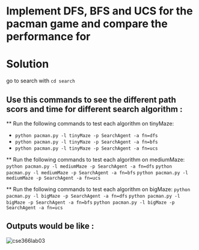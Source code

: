 # Implement DFS, BFS and UCS for the pacman game and compare the performance for 
# Solution
go to search with `cd search`

## Use this commands to see the different path scors and time for different search algorithm :

** Run the following commands to test each algorithm on tinyMaze:
- `python pacman.py -l tinyMaze -p SearchAgent -a fn=dfs`
- `python pacman.py -l tinyMaze -p SearchAgent -a fn=bfs`
- `python pacman.py -l tinyMaze -p SearchAgent -a fn=ucs`

** Run the following commands to test each algorithm on mediumMaze:
`python pacman.py -l mediumMaze -p SearchAgent -a fn=dfs`
`python pacman.py -l mediumMaze -p SearchAgent -a fn=bfs`
`python pacman.py -l mediumMaze -p SearchAgent -a fn=ucs`

** Run the following commands to test each algorithm on bigMaze:
`python pacman.py -l bigMaze -p SearchAgent -a fn=dfs`
`python pacman.py -l bigMaze -p SearchAgent -a fn=bfs`
`python pacman.py -l bigMaze -p SearchAgent -a fn=ucs`

## Outputs would be like :
![cse366lab03](https://github.com/user-attachments/assets/63a69cf7-0660-4c6c-a9bc-ddbef557ebe9)
